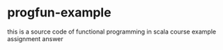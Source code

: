 progfun-example
===============

this is a source code of functional programming in scala course example assignment answer
